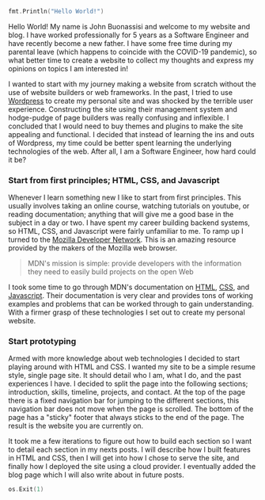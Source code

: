 ``` go
fmt.Println("Hello World!")
```

Hello World! My name is John Buonassisi and welcome to my website and blog. I have worked professionally for 5 years as a Software Engineer and have recently become a new father. I have some free time during my parental leave (which happens to coincide with the COVID-19 pandemic), so what better time to create a website to collect my thoughts and express my opinions on topics I am interested in!

I wanted to start with my journey making a website from scratch without the use of website builders or web frameworks. In the past, I tried to use [Wordpress](https://wordpress.com/) to create my personal site and was shocked by the terrible user experience. Constructing the site using their management system and hodge-pudge of page builders was really confusing and inflexible. I concluded that I would need to buy themes and plugins to make the site appealing and functional. I decided that instead of learning the ins and outs of Wordpress, my time could be better spent learning the underlying technologies of the web. After all, I am a Software Engineer, how hard could it be?

### Start from first principles; HTML, CSS, and Javascript

Whenever I learn something new I like to start from first principles. This usually involves taking an online course, watching tutorials on youtube, or reading documentation; anything that will give me a good base in the subject in a day or two. I have spent my career building backend systems, so HTML, CSS, and Javascript were fairly unfamiliar to me. To ramp up I turned to  the [Mozilla Developer Network](https://developer.mozilla.org/en-US/). This is an amazing resource provided by the makers of the Mozilla web browser.

> MDN's mission is simple: provide developers with the information they need to easily build projects on the open Web

I took some time to go through MDN's documentation on [HTML](https://developer.mozilla.org/en-US/docs/Learn/HTML), [CSS](https://developer.mozilla.org/en-US/docs/Learn/CSS), and [Javascript](https://developer.mozilla.org/en-US/docs/Learn/JavaScript). Their documentation is very clear and provides tons of working examples and problems that can be worked through to gain understanding. With a firmer grasp of these technologies I set out to create my personal website.

### Start prototyping

Armed with more knowledge about web technologies I decided to start playing around with HTML and CSS. I wanted my site to be a simple resume style, single page site. It should detail who I am, what I do, and the past experiences I have. I decided to split the page into the following sections; introduction, skills, timeline, projects, and contact. At the top of the page there is a fixed navigation bar for jumping to the different sections, this navigation bar does not move when the page is scrolled. The bottom of the page has a "sticky" footer that always sticks to the end of the page. The result is the website you are currently on.

It took me a few iterations to figure out how to build each section so I want to detail each section in my nexts posts. I will describe how I built features in HTML and CSS, then I will get into how I chose to serve the site, and finally how I deployed the site using a cloud provider. I eventually added the blog page which I will also write about in future posts.

``` go
os.Exit(1)
```